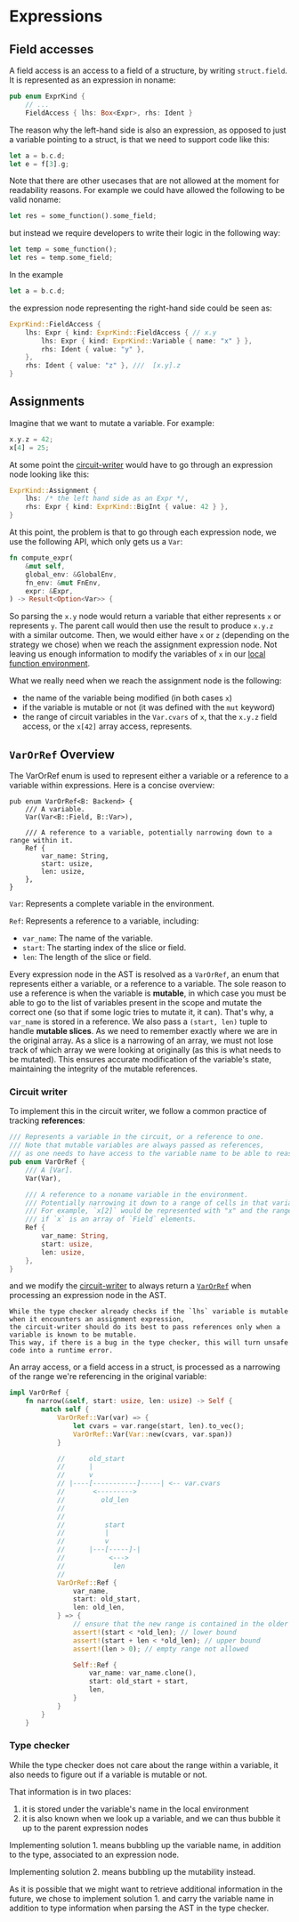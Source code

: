 # Expressions

## Field accesses

A field access is an access to a field of a structure, by writing `struct.field`.
It is represented as an expression in noname:

```rust
pub enum ExprKind {
    // ...
    FieldAccess { lhs: Box<Expr>, rhs: Ident }
```

The reason why the left-hand side is also an expression, as opposed to just a variable pointing to a struct, is that we need to support code like this:

```rust
let a = b.c.d;
let e = f[3].g;
```

Note that there are other usecases that are not allowed at the moment for readability reasons.
For example we could have allowed the following to be valid noname:

```rust
let res = some_function().some_field;
```

but instead we require developers to write their logic in the following way:

```rust
let temp = some_function();
let res = temp.some_field;
```

In the example

```rust
let a = b.c.d;
```

the expression node representing the right-hand side could be seen as:

```rust
ExprKind::FieldAccess {
    lhs: Expr { kind: ExprKind::FieldAccess { // x.y
        lhs: Expr { kind: ExprKind::Variable { name: "x" } },
        rhs: Ident { value: "y" },
    },
    rhs: Ident { value: "z" }, ///  [x.y].z
}
```

## Assignments

Imagine that we want to mutate a variable. 
For example:

```rust
x.y.z = 42;
x[4] = 25;
```

At some point the [circuit-writer]() would have to go through an expression node looking like this:

```rust
ExprKind::Assignment {
    lhs: /* the left hand side as an Expr */,
    rhs: Expr { kind: ExprKind::BigInt { value: 42 } },
}
```

At this point, the problem is that to go through each expression node, we use the following API, which only gets us a `Var`:

```rust
fn compute_expr(
    &mut self,
    global_env: &GlobalEnv,
    fn_env: &mut FnEnv,
    expr: &Expr,
) -> Result<Option<Var>> {
```

So parsing the `x.y` node would return a variable that either represents `x` or represents `y`.
The parent call would then use the result to produce `x.y.z` with a similar outcome.
Then, we would either have `x` or `z` (depending on the strategy we chose) when we reach the assignment expression node.
Not leaving us enough information to modify the variables of `x` in our [local function environment]().

What we really need when we reach the assignment node is the following:

- the name of the variable being modified (in both cases `x`)
- if the variable is mutable or not (it was defined with the `mut` keyword)
- the range of circuit variables in the `Var.cvars` of `x`, that the `x.y.z` field access, or the `x[42]` array access, represents.

## `VarOrRef` Overview

The VarOrRef enum is used to represent either a variable or a reference to a variable within expressions. 
Here is a concise overview:
```
pub enum VarOrRef<B: Backend> {
    /// A variable.
    Var(Var<B::Field, B::Var>),

    /// A reference to a variable, potentially narrowing down to a range within it.
    Ref {
        var_name: String,
        start: usize,
        len: usize,
    },
}
```

`Var`: Represents a complete variable in the environment.

`Ref`: Represents a reference to a variable, including:

- `var_name`: The name of the variable.
- `start`: The starting index of the slice or field.
- `len`: The length of the slice or field.

Every expression node in the AST is resolved as a `VarOrRef`, an enum that represents either a variable, or a reference to a variable.  The sole reason to use a reference is when the variable is **mutable**, in which case you must be able to go to the list of variables present in the scope and mutate the correct one (so that if some logic tries to mutate it, it can). That's why, a `var_name` is stored in a reference. We also pass a `(start, len)` tuple to handle **mutable slices**. As we need to remember exactly where we are in the original array. As a slice is a narrowing of an array, we must not lose track of which array we were looking at originally (as this is what needs to be mutated). This ensures accurate modification of the variable's state, maintaining the integrity of the mutable references.

### Circuit writer

To implement this in the circuit writer, we follow a common practice of tracking **references**:

```rust
/// Represents a variable in the circuit, or a reference to one.
/// Note that mutable variables are always passed as references,
/// as one needs to have access to the variable name to be able to reassign it in the environment.
pub enum VarOrRef {
    /// A [Var].
    Var(Var),

    /// A reference to a noname variable in the environment.
    /// Potentially narrowing it down to a range of cells in that variable.
    /// For example, `x[2]` would be represented with "x" and the range `(2, 1)`,
    /// if `x` is an array of `Field` elements.
    Ref {
        var_name: String,
        start: usize,
        len: usize,
    },
}
```

and we modify the [circuit-writer]() to always return a [`VarOrRef`]() when processing an expression node in the AST.

```admonish
While the type checker already checks if the `lhs` variable is mutable when it encounters an assignment expression,
the circuit-writer should do its best to pass references only when a variable is known to be mutable.
This way, if there is a bug in the type checker, this will turn unsafe code into a runtime error.
```

An array access, or a field access in a struct, is processed as a narrowing of the range we're referencing in the original variable:

```rust
impl VarOrRef {
    fn narrow(&self, start: usize, len: usize) -> Self {
        match self {
            VarOrRef::Var(var) => {
                let cvars = var.range(start, len).to_vec();
                VarOrRef::Var(Var::new(cvars, var.span))
            }

            //      old_start
            //      |
            //      v
            // |----[-----------]-----| <-- var.cvars
            //       <--------->
            //         old_len
            //
            //
            //          start
            //          |
            //          v
            //      |---[-----]-|
            //           <--->
            //            len
            //
            VarOrRef::Ref {
                var_name,
                start: old_start,
                len: old_len,
            } => {
                // ensure that the new range is contained in the older range
                assert!(start < *old_len); // lower bound
                assert!(start + len < *old_len); // upper bound
                assert!(len > 0); // empty range not allowed

                Self::Ref {
                    var_name: var_name.clone(),
                    start: old_start + start,
                    len,
                }
            }
        }
    }
```

### Type checker

While the type checker does not care about the range within a variable, it also needs to figure out if a variable is mutable or not.

That information is in two places:

1. it is stored under the variable's name in the local environment
2. it is also known when we look up a variable, and we can thus bubble it up to the parent expression nodes

Implementing solution 1. means bubbling up the variable name, in addition to the type, associated to an expression node.

Implementing solution 2. means bubbling up the mutability instead.

As it is possible that we might want to retrieve additional information in the future, we chose to implement solution 1. and carry the variable name in addition to type information when parsing the AST in the type checker.
